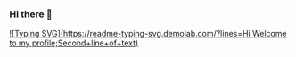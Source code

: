 ### Hi there 👋

[![Typing SVG](https://readme-typing-svg.demolab.com/?lines=Hi Welcome to my profile;Second+line+of+text)](https://git.io/typing-svg)
<!--
**MrNorobots/MrNorobots** is a ✨ _special_ ✨ repository because its `README.md` (this file) appears on your GitHub profile
Here are some ideas to get you started:

- 🔭 I’m currently working on ...
- 🌱 I’m currently learning ...
- 👯 I’m looking to collaborate on ...
- 🤔 I’m looking for help with ...
- 💬 Ask me about ...
- 📫 How to reach me: ...
- 😄 Pronouns: ...
- ⚡ Fun fact: ...
-->

